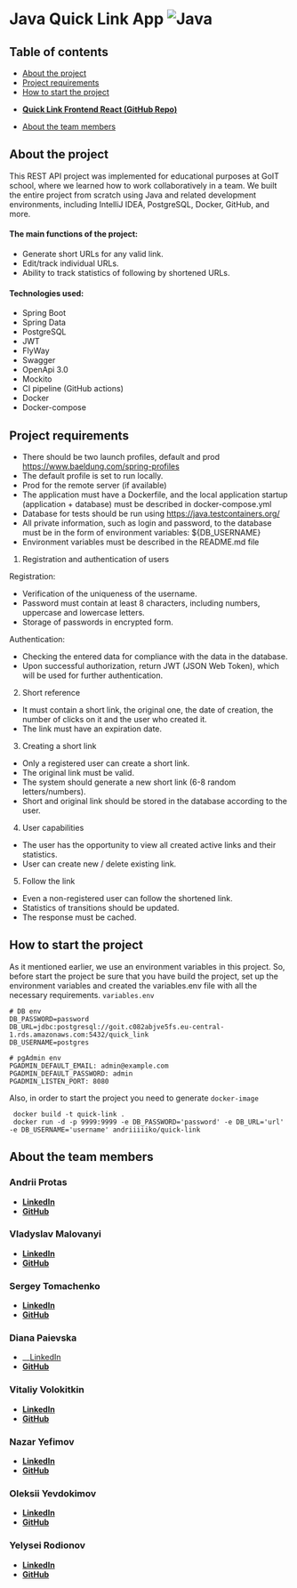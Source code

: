 # Java Quick Link App ![Java](https://cdn3.emoji.gg/emojis/java.png)

## Table of contents

* [About the project](#about-the-project)
* [Project requirements](#project-requirements)
* [How to start the project](#how-to-start-the-project)

- __[Quick Link Frontend React (GitHub Repo)](https://github.com/andriiiiiko/quick-link-frontend)__

* [About the team members](#about-the-team-members)

## About the project

This REST API project was implemented for educational purposes at GoIT school, where we learned how to work
collaboratively in a team. We built the entire project from scratch using Java and related development environments,
including IntelliJ IDEA, PostgreSQL, Docker, GitHub, and more.

#### The main functions of the project:

- Generate short URLs for any valid link.
- Edit/track individual URLs.
- Ability to track statistics of following by shortened URLs.

#### Technologies used:

- Spring Boot
- Spring Data
- PostgreSQL
- JWT
- FlyWay
- Swagger
- OpenApi 3.0
- Mockito
- CI pipeline (GitHub actions)
- Docker
- Docker-compose

## Project requirements

- There should be two launch profiles, default and prod https://www.baeldung.com/spring-profiles
- The default profile is set to run locally.
- Prod for the remote server (if available)
- The application must have a Dockerfile, and the local application startup (application + database) must be described
  in docker-compose.yml
- Database for tests should be run using https://java.testcontainers.org/
- All private information, such as login and password, to the database must be in the form of environment variables:
  ${DB_USERNAME}
- Environment variables must be described in the README.md file

1. Registration and authentication of users

Registration:

- Verification of the uniqueness of the username.
- Password must contain at least 8 characters, including numbers, uppercase and lowercase letters.
- Storage of passwords in encrypted form.

Authentication:

- Checking the entered data for compliance with the data in the database.
- Upon successful authorization, return JWT (JSON Web Token), which will be used for further authentication.

2. Short reference

- It must contain a short link, the original one, the date of creation, the number of clicks on it and the user who
  created it.
- The link must have an expiration date.

3. Creating a short link

- Only a registered user can create a short link.
- The original link must be valid.
- The system should generate a new short link (6-8 random letters/numbers).
- Short and original link should be stored in the database according to the user.

4. User capabilities

- The user has the opportunity to view all created active links and their statistics.
- User can create new / delete existing link.

5. Follow the link

- Even a non-registered user can follow the shortened link.
- Statistics of transitions should be updated.
- The response must be cached.

## How to start the project

As it mentioned earlier, we use an environment variables in this project. So, before start the project be sure that
you have build the project, set up the environment variables and created the variables.env file with all the necessary
requirements.
`variables.env`

    # DB env
    DB_PASSWORD=password
    DB_URL=jdbc:postgresql://goit.c082abjve5fs.eu-central-1.rds.amazonaws.com:5432/quick_link
    DB_USERNAME=postgres

    # pgAdmin env
    PGADMIN_DEFAULT_EMAIL: admin@example.com
    PGADMIN_DEFAULT_PASSWORD: admin
    PGADMIN_LISTEN_PORT: 8080

Also, in order to start the project you need to generate `docker-image`

     docker build -t quick-link .
     docker run -d -p 9999:9999 -e DB_PASSWORD='password' -e DB_URL='url' -e DB_USERNAME='username' andriiiiiko/quick-link

## About the team members

### Andrii Protas

- __[LinkedIn](https://www.linkedin.com/in/andriiiiiko/)__
- __[GitHub](https://github.com/andriiiiiko)__

### Vladyslav Malovanyi

- __[LinkedIn](https://www.linkedin.com/in/vladyslav-malovanyi-b1040b27b/)__
- __[GitHub](https://github.com/vldMlvn)__

### Sergey Tomachenko

- __[LinkedIn](https://www.linkedin.com/in/sergey-tomachenko/)__
- __[GitHub](https://github.com/Ne4upara)__

### Diana Paievska

- __[LinkedIn](https://www.linkedin.com/in/%D0%B4%D1%96%D0%B0%D0%BD%D0%B0-%D0%BF%D0%B0%D1%94%D0%B2%D1%81%D1%8C%D0%BA%D0%B0-03aa3a1aa/?trk=contact-info)
- __[GitHub](https://github.com/paievska)__

### Vitaliy Volokitkin

- __[LinkedIn](https://www.linkedin.com/in/vitaliy-volokitkin-55741b28b/)__
- __[GitHub](https://github.com/VitaliyJV)__

### Nazar Yefimov

- __[LinkedIn](https://www.linkedin.com/in/nazar-yefimov-3543042a5/)__
- __[GitHub](https://github.com/NazarYefimov)__

### Oleksii Yevdokimov

- __[LinkedIn](https://www.linkedin.com/in/oleksii-yevdokymov-5a6730217/)__
- __[GitHub](https://github.com/AlexYevdokymov)__

### Yelysei Rodionov

- __[LinkedIn](https://www.linkedin.com/in/yelysei-rodionov/)__
- __[GitHub](https://github.com/YelyseiR)__